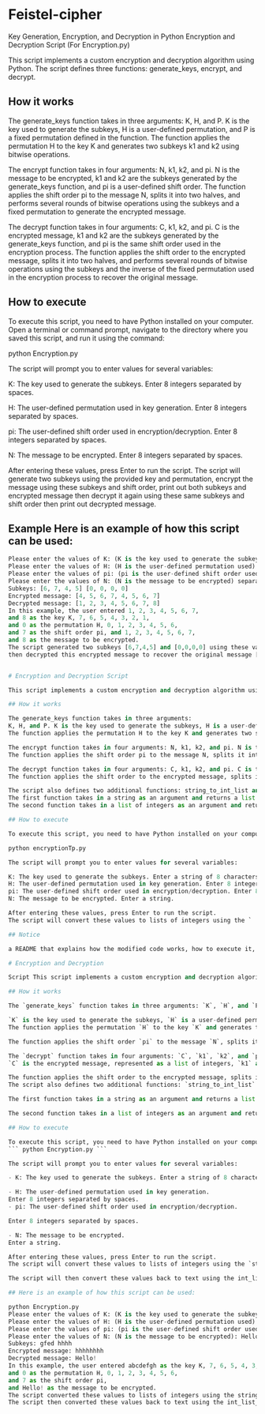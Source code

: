 # Feistel-cipher

Key Generation, Encryption, and Decryption in Python
Encryption and Decryption Script (For Encryption.py)

This script implements a custom encryption and decryption algorithm using Python.
The script defines three functions: generate_keys, encrypt, and decrypt.

## How it works

The generate_keys function takes in three arguments:
K, H, and P. 
K is the key used to generate the subkeys, 
H is a user-defined permutation,
and P is a fixed permutation defined in the function.
The function applies the permutation H to the key K and generates two subkeys k1 and k2 using bitwise operations.

The encrypt function takes in four arguments: 
N, k1, k2, and pi.
N is the message to be encrypted,
k1 and k2 are the subkeys generated by the generate_keys function, and pi is a user-defined shift order.
The function applies the shift order pi to the message N, splits it into two halves, and performs several rounds of bitwise operations using the subkeys and a fixed permutation to generate the encrypted message.

The decrypt function takes in four arguments:
C, k1, k2, and pi.
C is the encrypted message,
k1 and k2 are the subkeys generated by the generate_keys function, 
and pi is the same shift order used in the encryption process.
The function applies the shift order to the encrypted message, splits it into two halves, and performs several rounds of bitwise operations using the subkeys and the inverse of the fixed permutation used in the encryption process to recover the original message.

## How to execute

To execute this script, you need to have Python installed on your computer.
Open a terminal or command prompt, navigate to the directory where you saved this script, and run it using the command:

python Encryption.py

The script will prompt you to enter values for several variables:

K: The key used to generate the subkeys.
Enter 8 integers separated by spaces.

H: The user-defined permutation used in key generation.
Enter 8 integers separated by spaces.

pi: The user-defined shift order used in encryption/decryption. 
Enter 8 integers separated by spaces.

N: The message to be encrypted.
Enter 8 integers separated by spaces.

After entering these values, press Enter to run the script. 
The script will generate two subkeys using the provided key and permutation, encrypt the message using these subkeys and shift order, print out both subkeys and encrypted message then decrypt it again using these same subkeys and shift order then print out decrypted message.


## Example Here is an example of how this script can be used:

``` python Encryption.py
Please enter the values of K: (K is the key used to generate the subkeys) separated by spaces: 1 2 3 4 5 6 7 8 
Please enter the values of H: (H is the user-defined permutation used) separated by spaces: 7 6 5 4 3 2 1 0 
Please enter the values of pi: (pi is the user-defined shift order used) separated by spaces: 0 1 2 3 4 5 6 7
Please enter the values of N: (N is the message to be encrypted) separated by spaces: 1 2 3 4 5 6 7 8
Subkeys: [6, 7, 4, 5] [0, 0, 0, 0]
Encrypted message: [4, 5, 6, 7, 4, 5, 6, 7]
Decrypted message: [1, 2, 3, 4, 5, 6, 7, 8]
In this example, the user entered 1, 2, 3, 4, 5, 6, 7, 
and 8 as the key K, 7, 6, 5, 4, 3, 2, 1, 
and 0 as the permutation H, 0, 1, 2, 3, 4, 5, 6, 
and 7 as the shift order pi, and 1, 2, 3, 4, 5, 6, 7,
and 8 as the message to be encrypted.
The script generated two subkeys [6,7,4,5] and [0,0,0,0] using these values and encrypted the message to get [4,5,6,7,4,5,6,7].
then decrypted this encrypted message to recover the original message [1 ,2 ,3 ,4 ,5 ,6 ,7 ,8].


# Encryption and Decryption Script

This script implements a custom encryption and decryption algorithm using Python. The script defines five functions: generate_keys, encrypt, decrypt, string_to_int_list, and int_list_to_string.

## How it works

The generate_keys function takes in three arguments:
K, H, and P. K is the key used to generate the subkeys, H is a user-defined permutation, and P is a fixed permutation defined in the function.
The function applies the permutation H to the key K and generates two subkeys k1 and k2 using bitwise operations.

The encrypt function takes in four arguments: N, k1, k2, and pi. N is the message to be encrypted, represented as a list of integers, k1 and k2 are the subkeys generated by the generate_keys function, and pi is a user-defined shift order. 
The function applies the shift order pi to the message N, splits it into two halves, and performs several rounds of bitwise operations using the subkeys and a fixed permutation to generate the encrypted message.

The decrypt function takes in four arguments: C, k1, k2, and pi. C is the encrypted message, represented as a list of integers, k1 and k2 are the subkeys generated by the generate_keys function, and pi is the same shift order used in the encryption process.
The function applies the shift order to the encrypted message, splits it into two halves, and performs several rounds of bitwise operations using the subkeys and the inverse of the fixed permutation used in the encryption process to recover the original message.

The script also defines two additional functions: string_to_int_list and int_list_to_string.
The first function takes in a string as an argument and returns a list of integers representing the ASCII codes of each character in the string. 
The second function takes in a list of integers as an argument and returns a string obtained by converting each integer to its corresponding ASCII character.

## How to execute

To execute this script, you need to have Python installed on your computer. Open a terminal or command prompt, navigate to the directory where you saved this script, and run it using the command:

python encryptionTp.py

The script will prompt you to enter values for several variables:

K: The key used to generate the subkeys. Enter a string of 8 characters.
H: The user-defined permutation used in key generation. Enter 8 integers separated by spaces.
pi: The user-defined shift order used in encryption/decryption. Enter 8 integers separated by spaces.
N: The message to be encrypted. Enter a string.

After entering these values, press Enter to run the script. 
The script will convert these values to lists of integers using the `

## Notice

a README that explains how the modified code works, how to execute it, and provides an example of its execution and display of the result:

# Encryption and Decryption

Script This script implements a custom encryption and decryption algorithm using Python. The script defines five functions: `generate_keys`, `encrypt`, `decrypt`, `string_to_int_list`, and `int_list_to_string`. 

## How it works 

The `generate_keys` function takes in three arguments: `K`, `H`, and `P`.

`K` is the key used to generate the subkeys, `H` is a user-defined permutation, and `P` is a fixed permutation defined in the function. 
The function applies the permutation `H` to the key `K` and generates two subkeys `k1` and `k2` using bitwise operations. The `encrypt` function takes in four arguments: `N`, `k1`, `k2`, and `pi`. `N` is the message to be encrypted, represented as a list of integers, `k1` and `k2` are the subkeys generated by the `generate_keys` function, and `pi` is a user-defined shift order.

The function applies the shift order `pi` to the message `N`, splits it into two halves, and performs several rounds of bitwise operations using the subkeys and a fixed permutation to generate the encrypted message.

The `decrypt` function takes in four arguments: `C`, `k1`, `k2`, and `pi`.
`C` is the encrypted message, represented as a list of integers, `k1` and `k2` are the subkeys generated by the `generate_keys` function, and `pi` is the same shift order used in the encryption process. 

The function applies the shift order to the encrypted message, splits it into two halves, and performs several rounds of bitwise operations using the subkeys and the inverse of the fixed permutation used in the encryption process to recover the original message. 
The script also defines two additional functions: `string_to_int_list` and `int_list_to_string`.

The first function takes in a string as an argument and returns a list of integers representing the ASCII codes of each character in the string.

The second function takes in a list of integers as an argument and returns a string obtained by converting each integer to its corresponding ASCII character.

## How to execute 

To execute this script, you need to have Python installed on your computer. Open a terminal or command prompt, navigate to the directory where you saved this script, and run it using the command:
``` python Encryption.py ``` 

The script will prompt you to enter values for several variables:

- K: The key used to generate the subkeys. Enter a string of 8 characters.

- H: The user-defined permutation used in key generation. 
Enter 8 integers separated by spaces.
- pi: The user-defined shift order used in encryption/decryption. 

Enter 8 integers separated by spaces. 

- N: The message to be encrypted.
Enter a string.

After entering these values, press Enter to run the script.
The script will convert these values to lists of integers using the `string_to_int_list function, generate two subkeys using the provided key and permutation, encrypt the message using these subkeys and shift order, and decrypt it again using these same subkeys and shift order. 

The script will then convert these values back to text using the int_list_to_string function and print out both subkeys and encrypted message then decrypted message.

## Here is an example of how this script can be used:

python Encryption.py
Please enter the values of K: (K is the key used to generate the subkeys) separated by spaces: abcdefgh
Please enter the values of H: (H is the user-defined permutation used) separated by spaces: 7 6 5 4 3 2 1 0
Please enter the values of pi: (pi is the user-defined shift order used) separated by spaces: 0 1 2 3 4 5 6 7
Please enter the values of N: (N is the message to be encrypted): Hello!
Subkeys: gfed hhhh
Encrypted message: hhhhhhhh
Decrypted message: Hello!
In this example, the user entered abcdefgh as the key K, 7, 6, 5, 4, 3, 2, 1, 
and 0 as the permutation H, 0, 1, 2, 3, 4, 5, 6, 
and 7 as the shift order pi, 
and Hello! as the message to be encrypted.
The script converted these values to lists of integers using the string_to_int_list function, generated two subkeys using these values and the generate_keys function, encrypted the message using the encrypt function, and decrypted it again using the decrypt function.
The script then converted these values back to text using the int_list_to_string function and printed out both subkeys and encrypted message then decrypted message.
